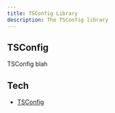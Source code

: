 ```yaml
---
title: TSConfig Library
description: The TSConfig library
---
```


## TSConfig

TSConfig blah

## Tech

- [TSConfig](https://www.typescriptlang.org/tsconfig/)
